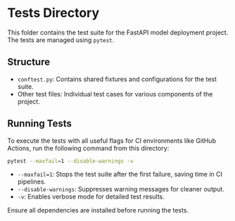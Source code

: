 # Tests Directory

This folder contains the test suite for the FastAPI model deployment project. The tests are managed using `pytest`.

## Structure

- `conftest.py`: Contains shared fixtures and configurations for the test suite.
- Other test files: Individual test cases for various components of the project.

## Running Tests

To execute the tests with all useful flags for CI environments like GitHub Actions, run the following command from this directory:

```bash
pytest --maxfail=1 --disable-warnings -v
```

- `--maxfail=1`: Stops the test suite after the first failure, saving time in CI pipelines.
- `--disable-warnings`: Suppresses warning messages for cleaner output.
- `-v`: Enables verbose mode for detailed test results.

Ensure all dependencies are installed before running the tests.